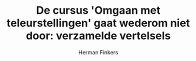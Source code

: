 ---
title: "De cursus 'Omgaan met teleurstellingen' gaat wederom niet door: verzamelde vertelsels"
author: "Herman Finkers"
isbn: ""
isbn13: "9789400400023"
rating: "4"
publisher: "Thomas Rap"
pages: "286"
publishYear: "2012"
read: "2020"
goodreads_id: "14062267"
language: "nl"
---